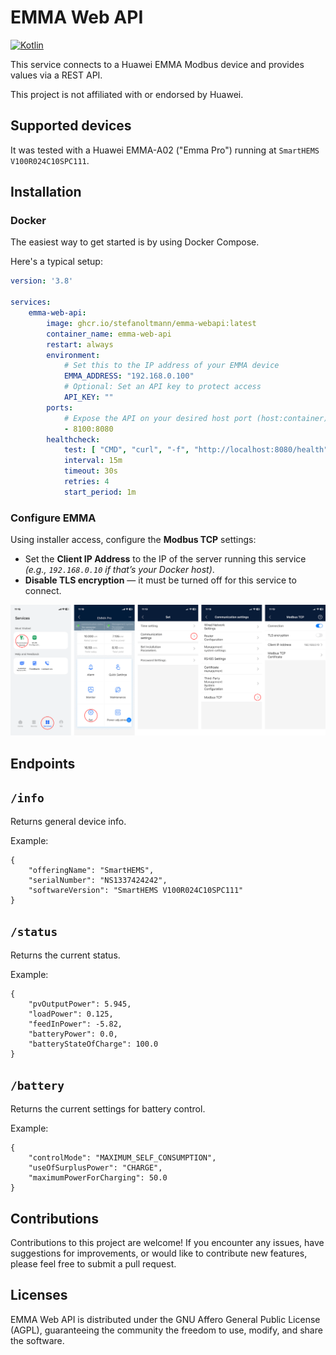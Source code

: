 # EMMA Web API

[![Kotlin](https://img.shields.io/badge/kotlin-2.1.21-blue.svg?logo=kotlin)](httpw://kotlinlang.org)

This service connects to a Huawei EMMA Modbus device and provides values via a REST API.

This project is not affiliated with or endorsed by Huawei.

## Supported devices

It was tested with a Huawei EMMA-A02 ("Emma Pro") running at `SmartHEMS V100R024C10SPC111`.

## Installation

### Docker

The easiest way to get started is by using Docker Compose.

Here's a typical setup:

```yaml
version: '3.8'

services:
    emma-web-api:
        image: ghcr.io/stefanoltmann/emma-webapi:latest
        container_name: emma-web-api
        restart: always
        environment:
            # Set this to the IP address of your EMMA device
            EMMA_ADDRESS: "192.168.0.100"
            # Optional: Set an API key to protect access
            API_KEY: ""
        ports:
            # Expose the API on your desired host port (host:container)
            - 8100:8080
        healthcheck:
            test: [ "CMD", "curl", "-f", "http://localhost:8080/health" ]
            interval: 15m
            timeout: 30s
            retries: 4
            start_period: 1m
```

### Configure EMMA

Using installer access, configure the **Modbus TCP** settings:

- Set the **Client IP Address** to the IP of the server running this service  
  *(e.g., `192.168.0.10` if that’s your Docker host)*.
- **Disable TLS encryption** — it must be turned off for this service to connect.

![App Settings](assets/app_settings.png)

## Endpoints

## `/info`

Returns general device info.

Example:

```
{
    "offeringName": "SmartHEMS",
    "serialNumber": "NS1337424242",
    "softwareVersion": "SmartHEMS V100R024C10SPC111"
}
```

## `/status`

Returns the current status.

Example:

```
{
    "pvOutputPower": 5.945,
    "loadPower": 0.125,
    "feedInPower": -5.82,
    "batteryPower": 0.0,
    "batteryStateOfCharge": 100.0
}
```

## `/battery`

Returns the current settings for battery control.

Example:

```
{
    "controlMode": "MAXIMUM_SELF_CONSUMPTION",
    "useOfSurplusPower": "CHARGE",
    "maximumPowerForCharging": 50.0
}
```

## Contributions

Contributions to this project are welcome! If you encounter any issues,
have suggestions for improvements, or would like to contribute new features,
please feel free to submit a pull request.

## Licenses

EMMA Web API is distributed under the GNU Affero General Public License (AGPL),
guaranteeing the community the freedom to use, modify, and share the software.
